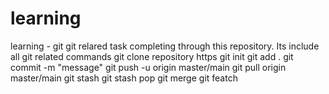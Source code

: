 # learning
learning - git
git relared task completing through this repository.
Its include all git related commands
git clone repository https
git init
git add .
git commit -m "message"
git push -u origin master/main
git pull origin master/main
git stash
git stash pop
git merge
git featch
